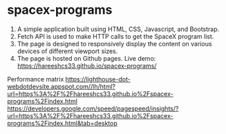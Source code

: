 # spacex-programs
1. A simple application built using HTML, CSS, Javascript, and Bootstrap.
2. Fetch API is used to make HTTP calls to get the SpaceX program list.
3. The page is designed to responsively display the content on various devices of different viewport sizes.
4. The page is hosted on Github pages.
Live demo: https://hareeshcs33.github.io/spacex-programs/

Performance matrix
https://lighthouse-dot-webdotdevsite.appspot.com//lh/html?url=https%3A%2F%2Fhareeshcs33.github.io%2Fspacex-programs%2Findex.html
https://developers.google.com/speed/pagespeed/insights/?url=https%3A%2F%2Fhareeshcs33.github.io%2Fspacex-programs%2Findex.html&tab=desktop
